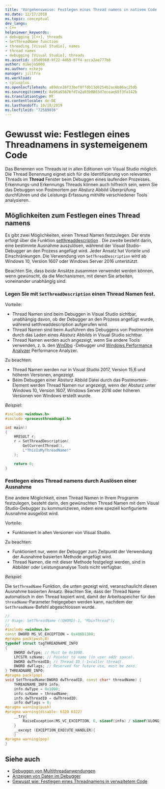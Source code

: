 ```yaml
---
title: 'Vorgehensweise: Festlegen eines Thread namens in nativem Code | Microsoft-Dokumentation'
ms.date: 12/17/2018
ms.topic: conceptual
dev_langs:
- C++
helpviewer_keywords:
- debugging [C++], threads
- SetThreadName function
- threading [Visual Studio], names
- thread names
- debugging [Visual Studio], threads
ms.assetid: c85d0968-9f22-4d69-87f4-acca2ae777b8
author: mikejo5000
ms.author: mikejo
manager: jillfra
ms.workload:
- cplusplus
ms.openlocfilehash: a89dce28f33bef0ffdb13d6254b2ac6b86ac25db
ms.sourcegitcommit: 8a96a65676fd7a2a03b0803d7eceae65f3fa142b
ms.translationtype: MT
ms.contentlocale: de-DE
ms.lasthandoff: 10/18/2019
ms.locfileid: "72589036"
---
```

# <a name="how-to-set-a-thread-name-in-native-code"></a>Gewusst wie: Festlegen eines Threadnamens in systemeigenem Code
Das Benennen von Threads ist in allen Editionen von Visual Studio möglich. Die Thread Benennung eignet sich für die Identifizierung von relevanten Threads im **Thread** Fenster beim Debuggen eines laufenden Prozesses. Erkennungs-und Erkennungs Threads können auch hilfreich sein, wenn Sie das Debuggen von Postmortem per Absturz Abbild Überprüfung durchführen und die Leistungs Erfassung mithilfe verschiedener Tools analysieren.

## <a name="ways-to-set-a-thread-name"></a>Möglichkeiten zum Festlegen eines Thread namens

Es gibt zwei Möglichkeiten, einen Thread Namen festzulegen. Der erste erfolgt über die Funktion [setthreaddescription](/windows/desktop/api/processthreadsapi/nf-processthreadsapi-setthreaddescription) . Die zweite besteht darin, eine bestimmte Ausnahme auszulösen, während der Visual Studio-Debugger an den Prozess angefügt wird. Jeder Ansatz hat Vorteile und Einschränkungen. Die Verwendung von `SetThreadDescription` wird ab Windows 10, Version 1607 oder Windows Server 2016 unterstützt.

Beachten Sie, dass _beide_ Ansätze zusammen verwendet werden können, wenn gewünscht, da die Mechanismen, mit denen Sie arbeiten, voneinander unabhängig sind.

### <a name="set-a-thread-name-by-using-setthreaddescription"></a>Legen Sie mit `SetThreadDescription` einen Thread Namen fest.

Vorteile:
* Thread Namen sind beim Debuggen in Visual Studio sichtbar, unabhängig davon, ob der Debugger an den Prozess angefügt wurde, während setthreaddescription aufgerufen wird.
* Thread Namen sind beim Ausführen des Debuggens von Postmortem durch das Laden eines Absturz Abbilds in Visual Studio sichtbar.
* Thread Namen werden auch angezeigt, wenn Sie andere Tools verwenden, z. b. den [WinDbg](https://docs.microsoft.com/windows-hardware/drivers/debugger/debugger-download-tools) -Debugger und [Windows Performance Analyzer](https://docs.microsoft.com/windows-hardware/test/wpt/windows-performance-analyzer) Performance Analyzer.

Zu beachten:
* Thread Namen werden nur in Visual Studio 2017, Version 15,6 und höheren Versionen, angezeigt.
* Beim Debuggen einer Absturz Abbild Datei durch das Postmortem-Element werden Thread Namen nur angezeigt, wenn der Absturz unter Windows 10, Version 1607, Windows Server 2016 oder höheren Versionen von Windows erstellt wurde.

*Beispiel:*

```C++
#include <windows.h>
#include <processthreadsapi.h>

int main()
{
    HRESULT r;
    r = SetThreadDescription(
        GetCurrentThread(),
        L"ThisIsMyThreadName!"
    );

    return 0;
}
```

### <a name="set-a-thread-name-by-throwing-an-exception"></a>Festlegen eines Thread namens durch Auslösen einer Ausnahme

Eine andere Möglichkeit, einen Thread Namen in Ihrem Programm festzulegen, besteht darin, den gewünschten Thread Namen mit dem Visual Studio-Debugger zu kommunizieren, indem eine speziell konfigurierte Ausnahme ausgelöst wird.

Vorteile:
* Funktioniert in allen Versionen von Visual Studio.

Zu beachten:
* Funktioniert nur, wenn der Debugger zum Zeitpunkt der Verwendung der Ausnahme basierten Methode angefügt wird.
* Thread Namen, die mit dieser Methode festgelegt werden, sind in Abbilder oder Leistungsanalyse Tools nicht verfügbar.

*Beispiel:*

Die `SetThreadName` Funktion, die unten gezeigt wird, veranschaulicht diesen Ausnahme basierten Ansatz. Beachten Sie, dass der Thread Name automatisch in den Thread kopiert wird, damit der Arbeitsspeicher für den `threadName`-Parameter freigegeben werden kann, nachdem der `SetThreadName`-Befehl abgeschlossen wurde.

```C++
//
// Usage: SetThreadName ((DWORD)-1, "MainThread");
//
#include <windows.h>
const DWORD MS_VC_EXCEPTION = 0x406D1388;
#pragma pack(push,8)
typedef struct tagTHREADNAME_INFO
{
    DWORD dwType; // Must be 0x1000.
    LPCSTR szName; // Pointer to name (in user addr space).
    DWORD dwThreadID; // Thread ID (-1=caller thread).
    DWORD dwFlags; // Reserved for future use, must be zero.
} THREADNAME_INFO;
#pragma pack(pop)
void SetThreadName(DWORD dwThreadID, const char* threadName) {
    THREADNAME_INFO info;
    info.dwType = 0x1000;
    info.szName = threadName;
    info.dwThreadID = dwThreadID;
    info.dwFlags = 0;
#pragma warning(push)
#pragma warning(disable: 6320 6322)
    __try{
        RaiseException(MS_VC_EXCEPTION, 0, sizeof(info) / sizeof(ULONG_PTR), (ULONG_PTR*)&info);
    }
    __except (EXCEPTION_EXECUTE_HANDLER){
    }
#pragma warning(pop)
}
```

## <a name="see-also"></a>Siehe auch
- [Debuggen von Multithreadanwendungen](../debugger/debug-multithreaded-applications-in-visual-studio.md)
- [Anzeigen von Daten im Debugger](../debugger/viewing-data-in-the-debugger.md)
- [Gewusst wie: Festlegen eines Threadnamens in verwaltetem Code](../debugger/how-to-set-a-thread-name-in-managed-code.md)
